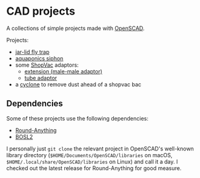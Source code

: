 # CAD projects

A collections of simple projects made with [OpenSCAD](https://openscad.org/).

Projects:

- [jar-lid fly trap](projects/flytrap.scad)
- [aquaponics siphon](projects/siphon.scad)
- some [ShopVac](https://www.printables.com/model/461256-shopvac-50mm-camlock-connectors-with-magnetic-catc) adaptors:
  - [extension (male-male adaptor)](projects/shopvac/extension.scad)
  - [tube adaptor](projects/shopvac/tube_adaptor.scad)
- a [cyclone](projects/shopvac/cyclone/cyclone.scad) to remove dust ahead of a shopvac bac

## Dependencies

Some of these projects use the following dependencies:

- [Round-Anything](https://github.com/Irev-Dev/Round-Anything/)
- [BOSL2](https://github.com/BelfrySCAD/BOSL2/)

I personally just `git clone` the relevant project in OpenSCAD's well-known library directory
(`$HOME/Documents/OpenSCAD/libraries` on macOS, `$HOME/.local/share/OpenSCAD/libraries` on Linux)
and call it a day. I checked out the latest release for Round-Anything for good measure.
